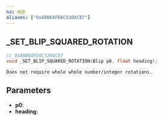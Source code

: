 ```yaml
---
ns: HUD
aliases: ["0xA8B6AFDAC320AC87"]
---
```

## _SET_BLIP_SQUARED_ROTATION

```c
// 0xA8B6AFDAC320AC87
void _SET_BLIP_SQUARED_ROTATION(Blip p0, float heading);
```

```
Does not require whole whole number/integer rotations.
```

## Parameters
* **p0**: 
* **heading**: 

